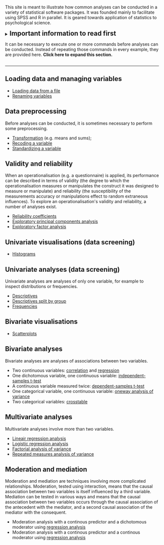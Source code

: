 This site is meant to illustrate how common analyses can be conducted in a variety of statistical software packages. It was founded mainly to facilitate using SPSS and R in parallel. It is geared towards application of statistics to psychological science.

<details>
  <summary>
    <h2 style="display:inline">Important information to read first</h2>
    <p>It can be necessary to execute one or more commands before analyses can be conducted. Instead of repeating those commands in every example, they are provided here. <strong>Click here to expand this section.</strong></p>
  </summary>

<h3>SPSS</h3>

<p>Before running commands in SPSS, two things are first required. First, the data have to be loaded (see the dedicated section below). Second, that dataset must be activated. In this example, we will assume the dataset is called <code class="highlighter-rouge">dat</code>:</p>

<pre>
DATASET ACTIVATE dat.
</pre>

<h3>R</h3>

<p>Most examples here use an R package called <code class="highlighter-rouge">userfriendlyscience</code> because it contains a large number of functions designed to act similar to their SPSS counterparts. This package, therefore, first has to be installed:</p>

<pre class="language-r highlighter-rouge">
install.packages('userfriendlyscience');
</pre>

<p>This only has to happen once: after it has been installed, it will remain available. However, it will still have to be loaded in every R session using:</p>

<pre class="language-r highlighter-rouge">
require('userfriendlyscience');
</pre>

<p>In addition, the data have to be loaded (see the dedicated section below).</p>

</details>

-----------------------------

## Loading data and managing variables

- [Loading data from a file](loading-data-from-file.html)
- [Renaming variables](renaming-variables.html)

## Data preprocessing

Before analyses can be conducted, it is sometimes necessary to perform some preprocessing.

- [Transformation](transformation.html) (e.g. means and sums);
- [Recoding a variable](recoding.html)
- [Standardizing a variable](standardizing.html)

## Validity and reliability

When an operationalisation (e.g. a questionnaire) is applied, its performance can be described in terms of validity (the degree to which the operationalisation measures or manipulates the construct it was designed to measure or manipulate) and reliability (the susceptibility of the measurements accuracy or manipulations effect to random extraneous influences). To explore an operationalisation's validity and reliability, a number of analyses exist.

- [Reliability coefficients](reliability.html)
- [Exploratory principal components analysis](factor-analysis-pca-exploratory.html)
- [Exploratory factor analysis](factor-analysis-pfa-exploratory.html)

## Univariate visualisations (data screening)

- [Histograms](histogram.html)

## Univariate analyses (data screening)

Univariate analyses are analyses of only one variable, for example to inspect distributions or frequencies.

- [Descriptives](descriptives.html)
- [Descriptives split by group](descriptives-by-group.html)
- [Frequencies](frequencies.html)

## Bivariate visualisations

- [Scatterplots](scatterplot.html)

## Bivariate analyses

Bivariate analyses are analyses of associations between two variables.

- Two continuous variables: [correlation](correlation.html) and [regression](regression-single.html)
- One dichotomous variable, one continuous variable: [independent-samples t-test](t-test-independent.html)
- A continuous variable measured twice: [dependent-samples t-test](t-test-dependent.html)
- One categorical variable, one continuous variable: [oneway analysis of variance](anova-oneway.html)
- Two categorical variables: [crosstable](crosstab.html)

## Multivariate analyses

Multivariate analyses involve more than two variables.

- [Lineair regression analysis](regression-multiple.html)
- [Logistic regression analysis](regression-logistic-multiple.html)
- [Factorial analysis of variance](anova-factorial.html)
- [Repeated measures analysis of variance](anova-repeated-measures.html)

## Moderation and mediation

Moderation and mediation are techniques involving more complicated relationships. Moderation, tested using interaction, means that the causal association between two variables is itself influenced by a third variable. Mediation can be tested in various ways and means that the causal association between two variables occurs through the causal association of the antecedent with the mediator, and a second causal association of the mediator with the consequent.

- Moderation analysis with a continous predictor and a dichotomous moderator using [regression analysis](regression-moderation-dichotomous-moderator.html)
- Moderation analysis with a continous predictor and a continous moderator using [regression analysis](regression-moderation-continuous-moderator.html)

<!-- ## Intensive longitudinal analyses -->
